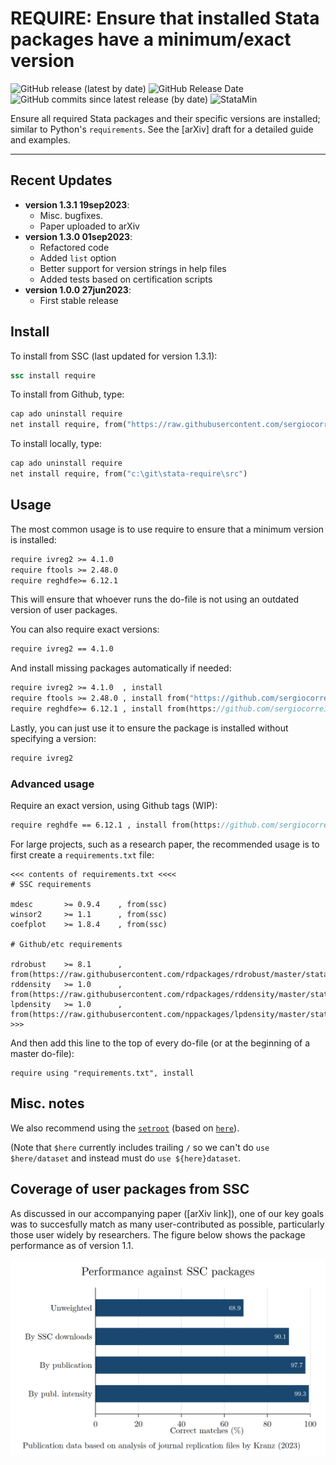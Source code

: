 # REQUIRE: Ensure that installed Stata packages have a minimum/exact version

![GitHub release (latest by date)](https://img.shields.io/github/v/release/sergiocorreia/stata-require?label=last%20version)
![GitHub Release Date](https://img.shields.io/github/release-date/sergiocorreia/stata-require)
![GitHub commits since latest release (by date)](https://img.shields.io/github/commits-since/sergiocorreia/stata-require/latest)
![StataMin](https://img.shields.io/badge/stata-%3E%3D%2015.0-blue)


Ensure all required Stata packages and their specific versions are installed; similar to Python's `requirements`. See the [arXiv] draft for a detailed guide and examples.

-----------

## Recent Updates

- **version 1.3.1 19sep2023**:
    - Misc. bugfixes.
    - Paper uploaded to arXiv
- **version 1.3.0 01sep2023**:
    - Refactored code
    - Added `list` option
    - Better support for version strings in help files
    - Added tests based on certification scripts
- **version 1.0.0 27jun2023**:
    - First stable release

## Install

To install from SSC (last updated for version 1.3.1):

```stata
ssc install require
```

To install from Github, type:

```stata
cap ado uninstall require
net install require, from("https://raw.githubusercontent.com/sergiocorreia/stata-require/master/src/")
```

To install locally, type:

```stata
cap ado uninstall require
net install require, from("c:\git\stata-require\src")
```

## Usage

The most common usage is to use require to ensure that a minimum version is installed:

```stata
require ivreg2 >= 4.1.0
require ftools >= 2.48.0
require reghdfe>= 6.12.1
```

This will ensure that whoever runs the do-file is not using an outdated version of user packages.

You can also require exact versions:

```stata
require ivreg2 == 4.1.0
```

And install missing packages automatically if needed:

```stata
require ivreg2 >= 4.1.0  , install
require ftools >= 2.48.0 , install from("https://github.com/sergiocorreia/ftools/raw/master/src/")
require reghdfe>= 6.12.1 , install from(https://github.com/sergiocorreia/reghdfe/raw/master/src/)
```

Lastly, you can just use it to ensure the package is installed without specifying a version:

```stata
require ivreg2
```

### Advanced usage

Require an exact version, using Github tags (WIP):

```stata
require reghdfe == 6.12.1 , install from(https://github.com/sergiocorreia/reghdfe/releases)
```

For large projects, such as a research paper, the recommended usage is to first create a `requirements.txt` file:

```
<<< contents of requirements.txt <<<<
# SSC requirements

mdesc		>= 0.9.4	, from(ssc)
winsor2		>= 1.1		, from(ssc)
coefplot	>= 1.8.4	, from(ssc)

# Github/etc requirements

rdrobust	>= 8.1		, from(https://raw.githubusercontent.com/rdpackages/rdrobust/master/stata)
rddensity	>= 1.0		, from(https://raw.githubusercontent.com/rdpackages/rddensity/master/stata)
lpdensity	>= 1.0		, from(https://raw.githubusercontent.com/nppackages/lpdensity/master/stata)
>>>
```

And then add this line to the top of every do-file (or at the beginning of a master do-file):

```
require using "requirements.txt", install
```


## Misc. notes

We also recommend using the [`setroot`](https://github.com/sergiocorreia/stata-setroot) (based on [`here`](https://github.com/korenmiklos/here)).

(Note that `$here` currently includes trailing `/` so we can't do `use $here/dataset` and instead must do `use ${here}dataset`.


## Coverage of user packages from SSC

As discussed in our accompanying paper ([arXiv link]), one of our key goals was to succesfully match as many user-contributed as possible, particularly those user widely by researchers. The figure below shows the package performance as of version 1.1.

![performance](benchmark/performance.png)

